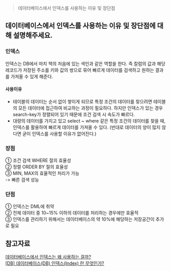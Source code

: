 >데이터베이스에서 인덱스를 사용하는 이유 및 장단점
## 데이터베이스에서 인덱스를 사용하는 이유 및 장단점에 대해 설명해주세요.
### 인덱스
인덱스는 DB에서 마치 책의 처음에 있는 색인과 같은 역할을 한다. 즉 칼럼의 값과 해당 레코드가 저장된 주소를 키와 값의 쌍으로 묶어 빠르게 데이터를 검색하고 원하는 결과를 가져올 수 있게 해준다.
#### 사용이유
- 테이블의 데이터는 순서 없이 쌓이게 되므로 특정 조건의 데이터를 찾으려면 테이블의 모든 데이터에 접근하여 비교하는 과정이 필요하다. 하지만 인덱스가 있는 경우 search-key가 정렬되어 있기 때문에 조건 검색 시 속도가 빠르다.
- 대량의 데이터를 가지고 있고 select ~ where 같은 특정 조건의 데이터를 찾을 때, 인덱스를 활용하여 빠르게 데이터를 가져올 수 있다. (반대로 데이터의 양이 많지 않다면 굳이 인덱스를 사용할 이유가 없어진다.)

### 장점
① 조건 검색 WHERE 절의 효율성  
② 정렬 ORDER BY 절의 효율성  
③ MIN, MAX의 효율적인 처리가 가능  
-> 빠른 검색 성능  

### 단점
① 인덱스는 DML에 취약  
② 전체 데이터 중 10~15% 이하의 데이터를 처리하는 경우에만 효율적  
③ 인덱스를 관리하기 위해서는 데이터베이스의 약 10%에 해당하는 저장공간이 추가로 필요  

## 참고자료
[데이터베이스에서 인덱스는 왜 사용하는 걸까?](https://daco2020.tistory.com/258?category=996087)  
[[DB] 데이터베이스(DB) 인덱스(Index) 란 무엇인가?](https://choicode.tistory.com/27)